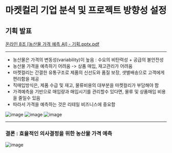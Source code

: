 # 마켓컬리 기업 분석 및 프로젝트 방향성 설정

## 기획 발표
[온라인 8조 [농산물 가격 예측 AI] - 기획.pptx.pdf](https://github.com/maruyacoding/price_forecast_Project/files/9947660/8.AI.-.pptx.pdf)

---
- 농산물은 가격의 변동성(variability)이 높음 : 수요의 비탄력성 + 공급의 불안전성  
- 농산물 가격을 예측하기 어려움 -> 상품 매입, 재고관리가 어려움  
- 마켓컬리는 간결한 유통구조로 제품의 신선도와 품질 보장,  샛별배송으로 고객에게 편리함을 제공  
- 직매입방식은, 제품 수급 및 재고, 물류비용의 대부분을 마켓컬리가 부담해야 함 
- 가격예측을 기반으로 매입량과 매입시기를 관리할수 있다면, 물류 및 상품매입 비용을 줄일수 있음 
- 따라서 가격을 예측하는 것은 리테일 비즈니스에 중요함 

![image](https://user-images.githubusercontent.com/97514461/200258376-35261f67-d2dd-4b34-8d6c-e9aa24056586.png)
![image](https://user-images.githubusercontent.com/97514461/200258443-7f67d30b-84ca-4033-a3b2-e4b384a6c90e.png)
![image](https://user-images.githubusercontent.com/97514461/200258492-a43a427c-9505-4a7a-ad91-5557372bb83b.png)

---

### **결론 : 효율적인 의사결정을 위한 농산물 가격 예측**

![image](https://user-images.githubusercontent.com/97514461/200258570-3e72ff2c-1cb5-4c9e-bd54-fdc8eb9a11f5.png)
